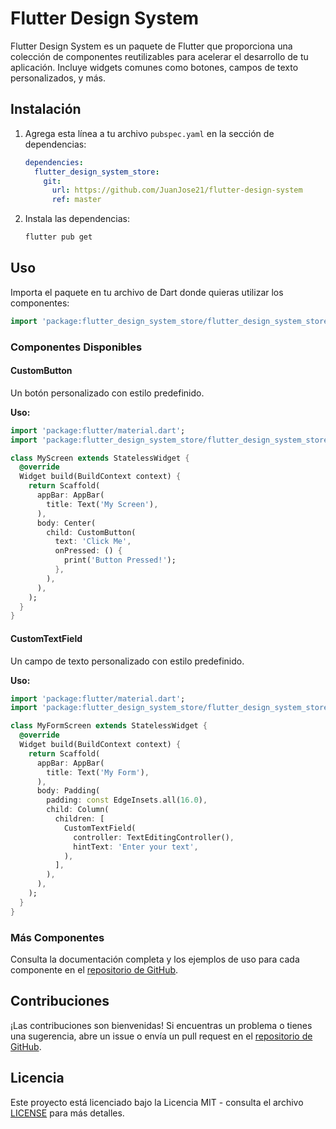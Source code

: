 # Flutter Design System

Flutter Design System es un paquete de Flutter que proporciona una colección de componentes reutilizables para acelerar el desarrollo de tu aplicación. Incluye widgets comunes como botones, campos de texto personalizados, y más.

## Instalación

1. Agrega esta línea a tu archivo `pubspec.yaml` en la sección de dependencias:

   ```yaml
   dependencies:
     flutter_design_system_store:
       git:
         url: https://github.com/JuanJose21/flutter-design-system
         ref: master
   ```

2. Instala las dependencias:
   ```bash
   flutter pub get
   ```

## Uso

Importa el paquete en tu archivo de Dart donde quieras utilizar los componentes:

```dart
import 'package:flutter_design_system_store/flutter_design_system_store.dart';
```

### Componentes Disponibles

#### CustomButton

Un botón personalizado con estilo predefinido.

**Uso:**

```dart
import 'package:flutter/material.dart';
import 'package:flutter_design_system_store/flutter_design_system_store.dart';

class MyScreen extends StatelessWidget {
  @override
  Widget build(BuildContext context) {
    return Scaffold(
      appBar: AppBar(
        title: Text('My Screen'),
      ),
      body: Center(
        child: CustomButton(
          text: 'Click Me',
          onPressed: () {
            print('Button Pressed!');
          },
        ),
      ),
    );
  }
}
```

#### CustomTextField

Un campo de texto personalizado con estilo predefinido.

**Uso:**

```dart
import 'package:flutter/material.dart';
import 'package:flutter_design_system_store/flutter_design_system_store.dart';

class MyFormScreen extends StatelessWidget {
  @override
  Widget build(BuildContext context) {
    return Scaffold(
      appBar: AppBar(
        title: Text('My Form'),
      ),
      body: Padding(
        padding: const EdgeInsets.all(16.0),
        child: Column(
          children: [
            CustomTextField(
              controller: TextEditingController(),
              hintText: 'Enter your text',
            ),
          ],
        ),
      ),
    );
  }
}
```

### Más Componentes

Consulta la documentación completa y los ejemplos de uso para cada componente en el [repositorio de GitHub](https://github.com/JuanJose21/flutter-design-system).

## Contribuciones

¡Las contribuciones son bienvenidas! Si encuentras un problema o tienes una sugerencia, abre un issue o envía un pull request en el [repositorio de GitHub](https://github.com/JuanJose21/flutter-design-system).

## Licencia

Este proyecto está licenciado bajo la Licencia MIT - consulta el archivo [LICENSE](LICENSE) para más detalles.
